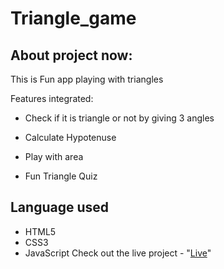 # Triangle_game
## About project now:

This is Fun app playing with triangles

 Features integrated:

- Check if it is triangle or not by giving 3 angles

- Calculate Hypotenuse

- Play with area 

- Fun Triangle Quiz

## Language used

- HTML5
- CSS3
- JavaScript
Check out the live project - "[Live](https://rutuja0802.github.io/Triangle_game/)"
